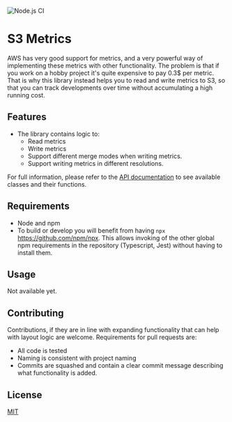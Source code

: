 ![Node.js CI](https://github.com/ruffythepirate/ts-s3-metrics/workflows/Node.js%20CI/badge.svg)

# S3 Metrics

AWS has very good support for metrics, and a very powerful way of implementing these metrics with other functionality. The problem is that if you work on a hobby project it's quite expensive to pay 0.3$ per metric. That is why this library instead helps you to read and write metrics to S3, so that you can track developments over time without accumulating a high running cost.

## Features

* The library contains logic to:
  - Read metrics
  - Write metrics
  - Support different merge modes when writing metrics.
  - Support writing metrics in different resolutions.

For full information, please refer to the [API documentation](https://ruffythepirate.github.io/ts-s3-metrics/globals.html) to see available classes and their functions.

## Requirements

* Node and npm
* To build or develop you will benefit from having `npx` https://github.com/npm/npx. This allows invoking of the other global npm requirements in the repository (Typescript, Jest) without having to install them.

## Usage

Not available yet.

## Contributing

Contributions, if they are in line with expanding functionality that can help with layout logic are welcome. Requirements for pull requests are:
* All code is tested
* Naming is consistent with project naming
* Commits are squashed and contain a clear commit message describing what functionality is added.

## License

[MIT](./LICENSE)
